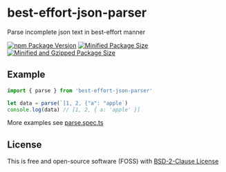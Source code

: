 # best-effort-json-parser

Parse incomplete json text in best-effort manner

[![npm Package Version](https://img.shields.io/npm/v/best-effort-json-parser)](https://www.npmjs.com/package/best-effort-json-parser)
[![Minified Package Size](https://img.shields.io/bundlephobia/min/best-effort-json-parser)](https://bundlephobia.com/package/best-effort-json-parser)
[![Minified and Gzipped Package Size](https://img.shields.io/bundlephobia/minzip/best-effort-json-parser)](https://bundlephobia.com/package/best-effort-json-parser)

## Example
```typescript
import { parse } from 'best-effort-json-parser'

let data = parse(`[1, 2, {"a": "apple`)
console.log(data) // [1, 2, { a: 'apple' }]
```

More examples see [parse.spec.ts](./src/parse.spec.ts)

## License
This is free and open-source software (FOSS) with
[BSD-2-Clause License](./LICENSE)
